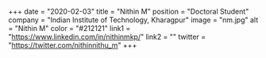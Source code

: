 +++ 
date = "2020-02-03" 
title = "Nithin M" 
position = "Doctoral Student" 
company = "Indian Institute of Technology, Kharagpur" 
image = "nm.jpg" 
alt = "Nithin M" 
color = "#212121" 
link1 = "https://www.linkedin.com/in/nithinmkp/" 
link2 = ""
twitter = "https://twitter.com/nithinnithu_m"
+++
